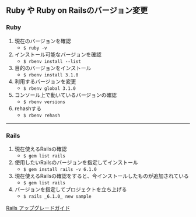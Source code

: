 ## Ruby や Ruby on Railsのバージョン変更

### Ruby

1. 現在のバージョンを確認
    - `$ ruby -v`
2. インストール可能なバージョンを確認
    - `$ rbenv install --list`
3. 目的のバージョンをインストール
    - `$ rbenv install 3.1.0`
4. 利用するバージョンを変更
    - `$ rbenv global 3.1.0`
5. コンソール上で動いているバージョンの確認
    - `$ rbenv versions`
6. rehashする
    - `$ rbenv rehash`

---

### Rails

1. 現在使えるRailsの確認
    - `$ gem list rails`
2. 使用したいRailsのバージョンを指定してインストール
    - `$ gem install rails -v 6.1.0`
3. 現在使えるRailsの確認をすると、今インストールしたものが追加されている
    - `$ gem list rails`
4. バージョンを指定してプロジェクトを立ち上げる
    - `$ rails _6.1.0_ new sample`

[Rails アップグレードガイド](https://railsguides.jp/upgrading_ruby_on_rails.html)
